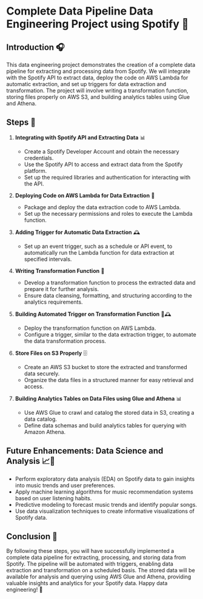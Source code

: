 # Complete Data Pipeline Data Engineering Project using Spotify 🎵

## Introduction 🎧

This data engineering project demonstrates the creation of a complete data pipeline for extracting and processing data from Spotify. We will integrate with the Spotify API to extract data, deploy the code on AWS Lambda for automatic extraction, and set up triggers for data extraction and transformation. The project will involve writing a transformation function, storing files properly on AWS S3, and building analytics tables using Glue and Athena.

## Steps 🚀

1. **Integrating with Spotify API and Extracting Data** 📊
   - Create a Spotify Developer Account and obtain the necessary credentials.
   - Use the Spotify API to access and extract data from the Spotify platform.
   - Set up the required libraries and authentication for interacting with the API.

2. **Deploying Code on AWS Lambda for Data Extraction** 🚀
   - Package and deploy the data extraction code to AWS Lambda.
   - Set up the necessary permissions and roles to execute the Lambda function.

3. **Adding Trigger for Automatic Data Extraction** 🕰️
   - Set up an event trigger, such as a schedule or API event, to automatically run the Lambda function for data extraction at specified intervals.

4. **Writing Transformation Function** 🔄
   - Develop a transformation function to process the extracted data and prepare it for further analysis.
   - Ensure data cleansing, formatting, and structuring according to the analytics requirements.

5. **Building Automated Trigger on Transformation Function** 🔄🕰️
   - Deploy the transformation function on AWS Lambda.
   - Configure a trigger, similar to the data extraction trigger, to automate the data transformation process.

6. **Store Files on S3 Properly** 🗄️
   - Create an AWS S3 bucket to store the extracted and transformed data securely.
   - Organize the data files in a structured manner for easy retrieval and access.

7. **Building Analytics Tables on Data Files using Glue and Athena** 📊
   - Use AWS Glue to crawl and catalog the stored data in S3, creating a data catalog.
   - Define data schemas and build analytics tables for querying with Amazon Athena.
  

     
## Future Enhancements: Data Science and Analysis 📈🧬

- Perform exploratory data analysis (EDA) on Spotify data to gain insights into music trends and user preferences.
- Apply machine learning algorithms for music recommendation systems based on user listening habits.
- Predictive modeling to forecast music trends and identify popular songs.
- Use data visualization techniques to create informative visualizations of Spotify data.


## Conclusion 🏁

By following these steps, you will have successfully implemented a complete data pipeline for extracting, processing, and storing data from Spotify. The pipeline will be automated with triggers, enabling data extraction and transformation on a scheduled basis. The stored data will be available for analysis and querying using AWS Glue and Athena, providing valuable insights and analytics for your Spotify data. Happy data engineering! 🎉
